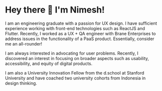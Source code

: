 

# Hey there 👋 I'm Nimesh!

I am an engineering graduate with a passion for UX design. I have sufficient experience working with front-end technologies such as ReactJS and Flutter. Recently, I worked as a UX + QA engineer with Brane Enterprises to address issues in the functionality of a PaaS product. Essentially, consider me an all-rounder!

I am always interested in advocating for user problems. Recently, I discovered an interest in focusing on broader aspects such as usability, accessibility, and equity of digital products.

I am also a University Innovation Fellow from the d.school at Stanford University and have coached two university cohorts from Indonesia in design thinking.
